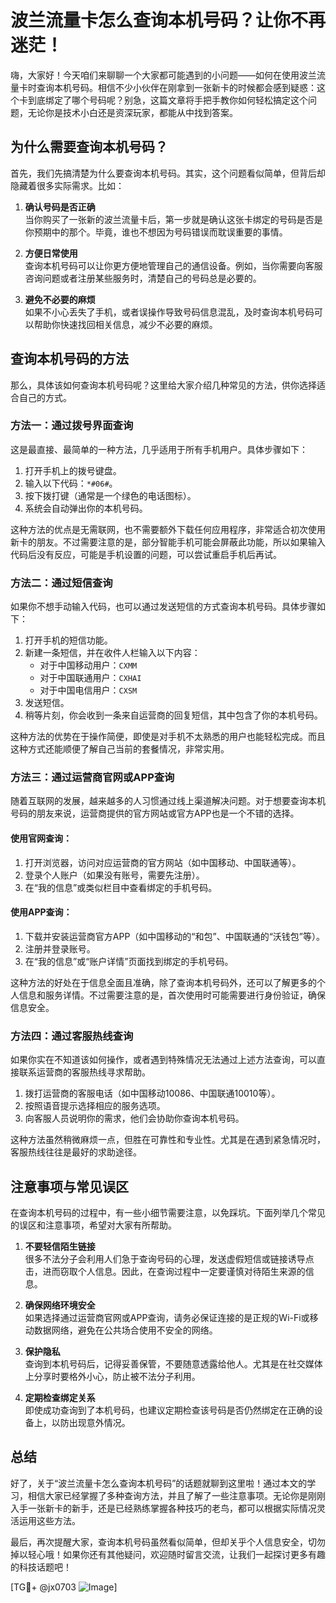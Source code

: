 # 波兰流量卡怎么查询本机号码？让你不再迷茫！

嗨，大家好！今天咱们来聊聊一个大家都可能遇到的小问题——如何在使用波兰流量卡时查询本机号码。相信不少小伙伴在刚拿到一张新卡的时候都会感到疑惑：这个卡到底绑定了哪个号码呢？别急，这篇文章将手把手教你如何轻松搞定这个问题，无论你是技术小白还是资深玩家，都能从中找到答案。

## 为什么需要查询本机号码？

首先，我们先搞清楚为什么要查询本机号码。其实，这个问题看似简单，但背后却隐藏着很多实际需求。比如：

1. **确认号码是否正确**  
   当你购买了一张新的波兰流量卡后，第一步就是确认这张卡绑定的号码是否是你预期中的那个。毕竟，谁也不想因为号码错误而耽误重要的事情。

2. **方便日常使用**  
   查询本机号码可以让你更方便地管理自己的通信设备。例如，当你需要向客服咨询问题或者注册某些服务时，清楚自己的号码总是必要的。

3. **避免不必要的麻烦**  
   如果不小心丢失了手机，或者误操作导致号码信息混乱，及时查询本机号码可以帮助你快速找回相关信息，减少不必要的麻烦。

## 查询本机号码的方法

那么，具体该如何查询本机号码呢？这里给大家介绍几种常见的方法，供你选择适合自己的方式。

### 方法一：通过拨号界面查询

这是最直接、最简单的一种方法，几乎适用于所有手机用户。具体步骤如下：

1. 打开手机上的拨号键盘。
2. 输入以下代码：`*#06#`。
3. 按下拨打键（通常是一个绿色的电话图标）。
4. 系统会自动弹出你的本机号码。

这种方法的优点是无需联网，也不需要额外下载任何应用程序，非常适合初次使用新卡的朋友。不过需要注意的是，部分智能手机可能会屏蔽此功能，所以如果输入代码后没有反应，可能是手机设置的问题，可以尝试重启手机后再试。

### 方法二：通过短信查询

如果你不想手动输入代码，也可以通过发送短信的方式查询本机号码。具体步骤如下：

1. 打开手机的短信功能。
2. 新建一条短信，并在收件人栏输入以下内容：
   - 对于中国移动用户：`CXMM`
   - 对于中国联通用户：`CXHAI`
   - 对于中国电信用户：`CXSM`
3. 发送短信。
4. 稍等片刻，你会收到一条来自运营商的回复短信，其中包含了你的本机号码。

这种方法的优势在于操作简便，即使是对手机不太熟悉的用户也能轻松完成。而且这种方式还能顺便了解自己当前的套餐情况，非常实用。

### 方法三：通过运营商官网或APP查询

随着互联网的发展，越来越多的人习惯通过线上渠道解决问题。对于想要查询本机号码的朋友来说，运营商提供的官方网站或官方APP也是一个不错的选择。

#### 使用官网查询：
1. 打开浏览器，访问对应运营商的官方网站（如中国移动、中国联通等）。
2. 登录个人账户（如果没有账号，需要先注册）。
3. 在“我的信息”或类似栏目中查看绑定的手机号码。

#### 使用APP查询：
1. 下载并安装运营商官方APP（如中国移动的“和包”、中国联通的“沃钱包”等）。
2. 注册并登录账号。
3. 在“我的信息”或“账户详情”页面找到绑定的手机号码。

这种方法的好处在于信息全面且准确，除了查询本机号码外，还可以了解更多的个人信息和服务详情。不过需要注意的是，首次使用时可能需要进行身份验证，确保信息安全。

### 方法四：通过客服热线查询

如果你实在不知道该如何操作，或者遇到特殊情况无法通过上述方法查询，可以直接联系运营商的客服热线寻求帮助。

1. 拨打运营商的客服电话（如中国移动10086、中国联通10010等）。
2. 按照语音提示选择相应的服务选项。
3. 向客服人员说明你的需求，他们会协助你查询本机号码。

这种方法虽然稍微麻烦一点，但胜在可靠性和专业性。尤其是在遇到紧急情况时，客服热线往往是最好的求助途径。

## 注意事项与常见误区

在查询本机号码的过程中，有一些小细节需要注意，以免踩坑。下面列举几个常见的误区和注意事项，希望对大家有所帮助。

1. **不要轻信陌生链接**  
   很多不法分子会利用人们急于查询号码的心理，发送虚假短信或链接诱导点击，进而窃取个人信息。因此，在查询过程中一定要谨慎对待陌生来源的信息。

2. **确保网络环境安全**  
   如果选择通过运营商官网或APP查询，请务必保证连接的是正规的Wi-Fi或移动数据网络，避免在公共场合使用不安全的网络。

3. **保护隐私**  
   查询到本机号码后，记得妥善保管，不要随意透露给他人。尤其是在社交媒体上分享时要格外小心，防止被不法分子利用。

4. **定期检查绑定关系**  
   即使成功查询到了本机号码，也建议定期检查该号码是否仍然绑定在正确的设备上，以防出现意外情况。

## 总结

好了，关于“波兰流量卡怎么查询本机号码”的话题就聊到这里啦！通过本文的学习，相信大家已经掌握了多种查询方法，并且了解了一些注意事项。无论你是刚刚入手一张新卡的新手，还是已经熟练掌握各种技巧的老鸟，都可以根据实际情况灵活运用这些方法。

最后，再次提醒大家，查询本机号码虽然看似简单，但却关乎个人信息安全，切勿掉以轻心哦！如果你还有其他疑问，欢迎随时留言交流，让我们一起探讨更多有趣的科技话题吧！

[TG💪+ @jx0703 ![Image](https://github.com/user-attachments/assets/dbca1d08-cadb-493c-b0ec-ad6f7a83f270)]